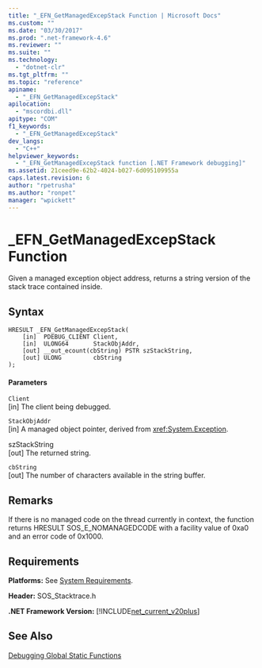 ```yaml
---
title: "_EFN_GetManagedExcepStack Function | Microsoft Docs"
ms.custom: ""
ms.date: "03/30/2017"
ms.prod: ".net-framework-4.6"
ms.reviewer: ""
ms.suite: ""
ms.technology: 
  - "dotnet-clr"
ms.tgt_pltfrm: ""
ms.topic: "reference"
apiname: 
  - "_EFN_GetManagedExcepStack"
apilocation: 
  - "mscordbi.dll"
apitype: "COM"
f1_keywords: 
  - "_EFN_GetManagedExcepStack"
dev_langs: 
  - "C++"
helpviewer_keywords: 
  - "_EFN_GetManagedExcepStack function [.NET Framework debugging]"
ms.assetid: 21ceed9e-62b2-4024-b027-6d095109955a
caps.latest.revision: 6
author: "rpetrusha"
ms.author: "ronpet"
manager: "wpickett"
---
```

# _EFN_GetManagedExcepStack Function
Given a managed exception object address, returns a string version of the stack trace contained inside.  
  
## Syntax  
  
```  
HRESULT _EFN_GetManagedExcepStack(  
    [in]  PDEBUG_CLIENT Client,  
    [in]  ULONG64       StackObjAddr,  
    [out] __out_ecount(cbString) PSTR szStackString,  
    [out] ULONG         cbString  
);  
```  
  
#### Parameters  
 `Client`  
 [in] The client being debugged.  
  
 `StackObjAddr`  
 [in] A managed object pointer, derived from <xref:System.Exception>.  
  
 szStackString  
 [out] The returned string.  
  
 `cbString`  
 [out] The number of characters available in the string buffer.  
  
## Remarks  
 If there is no managed code on the thread currently in context, the function returns HRESULT SOS_E_NOMANAGEDCODE with a facility value of 0xa0 and an error code of 0x1000.  
  
## Requirements  
 **Platforms:** See [System Requirements](../../../../docs/framework/getting-started/system-requirements.md).  
  
 **Header:** SOS_Stacktrace.h  
  
 **.NET Framework Version:** [!INCLUDE[net_current_v20plus](../../../../includes/net-current-v20plus-md.md)]  
  
## See Also  
 [Debugging Global Static Functions](../../../../docs/framework/unmanaged-api/debugging/debugging-global-static-functions.md)